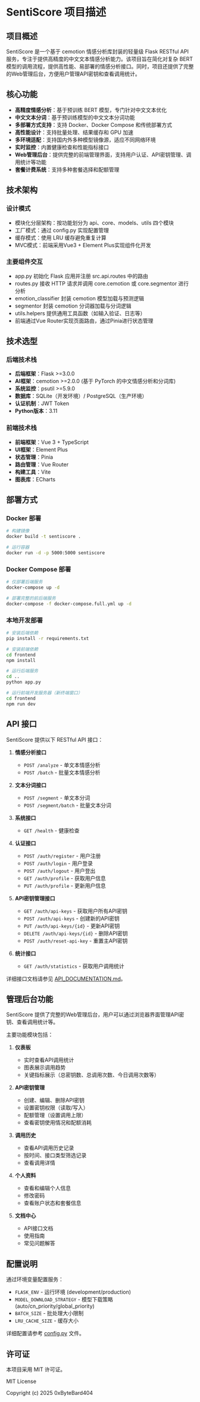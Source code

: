 # SentiScore 项目描述

## 项目概述

SentiScore 是一个基于 cemotion 情感分析库封装的轻量级 Flask RESTful API 服务，专注于提供高精度的中文文本情感分析能力。该项目旨在简化对复杂 BERT 模型的调用流程，提供高性能、易部署的情感分析接口。同时，项目还提供了完整的Web管理后台，方便用户管理API密钥和查看调用统计。

## 核心功能

- **高精度情感分析**：基于预训练 BERT 模型，专门针对中文文本优化
- **中文文本分词**：基于预训练模型的中文文本分词功能
- **多部署方式支持**：支持 Docker、Docker Compose 和传统部署方式
- **高性能设计**：支持批量处理、结果缓存和 GPU 加速
- **多环境适配**：支持国内外多种模型镜像源，适应不同网络环境
- **实时监控**：内置健康检查和性能指标接口
- **Web管理后台**：提供完整的前端管理界面，支持用户认证、API密钥管理、调用统计等功能
- **套餐计费系统**：支持多种套餐选择和配额管理

## 技术架构

### 设计模式

- 模块化分层架构：按功能划分为 api、core、models、utils 四个模块
- 工厂模式：通过 config.py 实现配置管理
- 缓存模式：使用 LRU 缓存避免重复计算
- MVC模式：前端采用Vue3 + Element Plus实现组件化开发

### 主要组件交互

- app.py 初始化 Flask 应用并注册 src.api.routes 中的路由
- routes.py 接收 HTTP 请求并调用 core.cemotion 或 core.segmentor 进行分析
- emotion_classifier 封装 cemotion 模型加载与预测逻辑
- segmentor 封装 cemotion 分词器加载与分词逻辑
- utils.helpers 提供通用工具函数（如输入验证、日志等）
- 前端通过Vue Router实现页面路由，通过Pinia进行状态管理

## 技术选型

### 后端技术栈
- **后端框架**：Flask >=3.0.0
- **AI框架**：cemotion >=2.0.0 (基于 PyTorch 的中文情感分析和分词库)
- **系统监控**：psutil >=5.9.0
- **数据库**：SQLite（开发环境）/ PostgreSQL（生产环境）
- **认证机制**：JWT Token
- **Python版本**：3.11

### 前端技术栈
- **前端框架**：Vue 3 + TypeScript
- **UI框架**：Element Plus
- **状态管理**：Pinia
- **路由管理**：Vue Router
- **构建工具**：Vite
- **图表库**：ECharts

## 部署方式

### Docker 部署

```bash
# 构建镜像
docker build -t sentiscore .

# 运行容器
docker run -d -p 5000:5000 sentiscore
```

### Docker Compose 部署

```bash
# 仅部署后端服务
docker-compose up -d

# 部署完整的前后端服务
docker-compose -f docker-compose.full.yml up -d
```

### 本地开发部署

```bash
# 安装后端依赖
pip install -r requirements.txt

# 安装前端依赖
cd frontend
npm install

# 运行后端服务
cd ..
python app.py

# 运行前端开发服务器（新终端窗口）
cd frontend
npm run dev
```

## API 接口

SentiScore 提供以下 RESTful API 接口：

1. **情感分析接口**
   - `POST /analyze` - 单文本情感分析
   - `POST /batch` - 批量文本情感分析

2. **文本分词接口**
   - `POST /segment` - 单文本分词
   - `POST /segment/batch` - 批量文本分词

3. **系统接口**
   - `GET /health` - 健康检查

4. **认证接口**
   - `POST /auth/register` - 用户注册
   - `POST /auth/login` - 用户登录
   - `POST /auth/logout` - 用户登出
   - `GET /auth/profile` - 获取用户信息
   - `PUT /auth/profile` - 更新用户信息

5. **API密钥管理接口**
   - `GET /auth/api-keys` - 获取用户所有API密钥
   - `POST /auth/api-keys` - 创建新的API密钥
   - `PUT /auth/api-keys/{id}` - 更新API密钥
   - `DELETE /auth/api-keys/{id}` - 删除API密钥
   - `POST /auth/reset-api-key` - 重置主API密钥

6. **统计接口**
   - `GET /auth/statistics` - 获取用户调用统计

详细接口文档请参见 [API_DOCUMENTATION.md](API_DOCUMENTATION.md)。

## 管理后台功能

SentiScore 提供了完整的Web管理后台，用户可以通过浏览器界面管理API密钥、查看调用统计等。

主要功能模块包括：

1. **仪表板**
   - 实时查看API调用统计
   - 图表展示调用趋势
   - 关键指标展示（总密钥数、总调用次数、今日调用次数等）

2. **API密钥管理**
   - 创建、编辑、删除API密钥
   - 设置密钥权限（读取/写入）
   - 配额管理（设置调用上限）
   - 查看密钥使用情况和配额消耗

3. **调用历史**
   - 查看API调用历史记录
   - 按时间、接口类型筛选记录
   - 查看调用详情

4. **个人资料**
   - 查看和编辑个人信息
   - 修改密码
   - 查看账户状态和套餐信息

5. **文档中心**
   - API接口文档
   - 使用指南
   - 常见问题解答

## 配置说明

通过环境变量配置服务：

- `FLASK_ENV` - 运行环境 (development/production)
- `MODEL_DOWNLOAD_STRATEGY` - 模型下载策略 (auto/cn_priority/global_priority)
- `BATCH_SIZE` - 批处理大小限制
- `LRU_CACHE_SIZE` - 缓存大小

详细配置请参考 [config.py](config.py) 文件。

## 许可证

本项目采用 MIT 许可证。

MIT License

Copyright (c) 2025 0xByteBard404